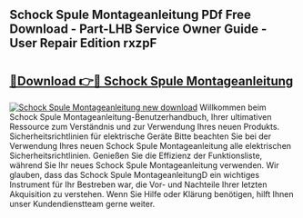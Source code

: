 ## Schock Spule Montageanleitung PDf Free Download - Part-LHB Service Owner Guide - User Repair Edition rxzpF

# <h2><a href="http://df8rkg.blite.top/?on=Schock+Spule+Montageanleitung">🔗Download 👉🔴 Schock Spule Montageanleitung</a></h2>

[![Schock Spule Montageanleitung new download](https://i.imgur.com/lujVjoI.png)](http://df8rkg.blite.top/?on=Schock+Spule+Montageanleitung)
Willkommen beim Schock Spule Montageanleitung-Benutzerhandbuch, Ihrer ultimativen Ressource zum Verständnis und zur Verwendung Ihres neuen Produkts. Sicherheitsrichtlinien für elektrische Geräte Bitte beachten Sie bei der Verwendung Ihres neuen Schock Spule Montageanleitung alle elektrischen Sicherheitsrichtlinien. Genießen Sie die Effizienz der Funktionsliste, während Sie Ihr neues Schock Spule Montageanleitung verwenden. Wir glauben, dass das Schock Spule MontageanleitungD ein wichtiges Instrument für Ihr Bestreben war, die Vor- und Nachteile Ihrer letzten Akquisition zu verstehen. Wenn Sie Hilfe oder Klärung benötigen, hilft Ihnen unser Kundendienstteam gerne weiter.
